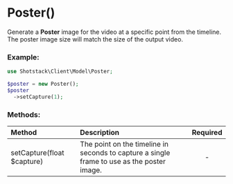 # Poster()

Generate a **Poster** image for the video at a specific point from the timeline. The poster image size will match the size of the output video.

### Example:

```php
use Shotstack\Client\Model\Poster;

$poster = new Poster();
$poster
  ->setCapture(1);
```

### Methods:

Method | Description | Required
:--- | :--- | :---: 
setCapture(float $capture) | The point on the timeline in seconds to capture a single frame to use as the poster image. | -